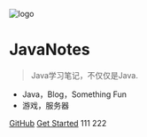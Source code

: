 ![logo](https://docsify.js.org/_media/icon.svg)

# JavaNotes

> Java学习笔记，不仅仅是Java.

* Java，Blog，Something Fun
* 游戏，服务器

[GitHub](https://github.com/FCBArry/JavaNotes)
[Get Started](#Get-started)
111
222